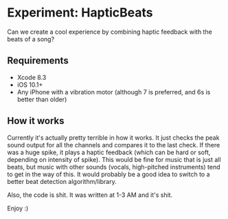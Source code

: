 # Experiment: HapticBeats

Can we create a cool experience by combining haptic feedback with the beats of a song?

## Requirements

- Xcode 8.3
- iOS 10.1+
- Any iPhone with a vibration motor (although 7 is preferred, and 6s is better than older)

## How it works

Currently it's actually pretty terrible in how it works. It just checks the peak sound output for all the channels and compares it to the last check. If there was a huge spike, it plays a haptic feedback (which can be hard or soft, depending on intensity of spike). This would be fine for music that is just all beats, but music with other sounds (vocals, high-pitched instruments) tend to get in the way of this. It would probably be a good idea to switch to a better beat detection algorithm/library.

Also, the code is shit. It was written at 1-3 AM and it's shit.

Enjoy :)
